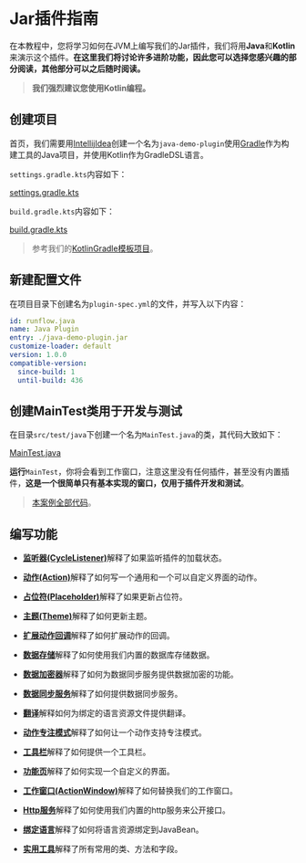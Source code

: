# Jar插件指南

在本教程中，您将学习如何在JVM上编写我们的Jar插件，我们将用**Java**和**Kotlin**来演示这个插件。**在这里我们将讨论许多进阶功能，因此您可以选择您感兴趣的部分阅读，其他部分可以之后随时阅读。**

> **我们强烈建议您使用Kotlin编程。**

## 创建项目

首页，我们需要用[IntellijIdea](https://www.jetbrains.com/idea)创建一个名为`java-demo-plugin`使用[Gradle](https://gradle.org)作为构建工具的Java项目，并使用Kotlin作为GradleDSL语言。

`settings.gradle.kts`内容如下：

[settings.gradle.kts](../../jar-plugin-guide/java-demo-plugin/settings.gradle.kts ':include :type=code kotlin')

`build.gradle.kts`内容如下：

[build.gradle.kts](../../jar-plugin-guide/java-demo-plugin/build.gradle.kts ':include :type=code kotlin')

> 参考我们的[KotlinGradle模板项目](https://github.com/myrestop/myflow-plugin-gradle-template)。

## 新建配置文件

在项目目录下创建名为`plugin-spec.yml`的文件，并写入以下内容：

```yaml
id: runflow.java
name: Java Plugin
entry: ./java-demo-plugin.jar
customize-loader: default
version: 1.0.0
compatible-version:
  since-build: 1
  until-build: 436
```

## 创建MainTest类用于开发与测试

在目录`src/test/java`下创建一个名为`MainTest.java`的类，其代码大致如下：

[MainTest.java](../../jar-plugin-guide/java-demo-plugin/src/test/java/MainTest.java ':include :type=code')

**运行**`MainTest`，你将会看到工作窗口，注意这里没有任何插件，甚至没有内置插件，**这是一个很简单只有基本实现的窗口，仅用于插件开发和测试**。

> [本案例全部代码](https://github.com/myrestop/myflow-plugin-guide/tree/master/jar-plugin-guide/java-demo-plugin)。

## 编写功能

- [**监听器(CycleListener)**](jar-plugin-guide/cycle_listener.md#监听器cyclelistener)解释了如果监听插件的加载状态。

- [**动作(Action)**](jar-plugin-guide/action.md#动作action)解释了如何写一个通用和一个可以自定义界面的动作。

- [**占位符(Placeholder)**](jar-plugin-guide/placeholder.md#占位符placeholder)解释了如果更新占位符。

- [**主题(Theme)**](jar-plugin-guide/theme.md#主题theme)解释了如何更新主题。

- [**扩展动作回调**](jar-plugin-guide/callback_extension.md#扩展动作回调)解释了如何扩展动作的回调。

- [**数据存储**](jar-plugin-guide/data_store.md#数据存储)解释了如何使用我们内置的数据库存储数据。

- [**数据加密器**](jar-plugin-guide/data_encryptor.md#数据加密器)解释了如何为数据同步服务提供数据加密的功能。

- [**数据同步服务**](jar-plugin-guide/data_sync_service.md#数据同步服务)解释了如何提供数据同步服务。

- [**翻译**](jar-plugin-guide/translator.md#翻译)解释如何为绑定的语言资源文件提供翻译。

- [**动作专注模式**](jar-plugin-guide/focused_mode.md#动作专注模式)解释了如何让一个动作支持专注模式。

- [**工具栏**](jar-plugin-guide/toolbar.md#工具栏)解释了如何提供一个工具栏。

- [**功能页**](jar-plugin-guide/func_page.md#功能页)解释了如何实现一个自定义的界面。

- [**工作窗口(ActionWindow)**](jar-plugin-guide/action_window.md#工作窗口actionwindow)解释了如何替换我们的工作窗口。

- [**Http服务**](jar-plugin-guide/http_service.md#http服务)解释了如何使用我们内置的http服务来公开接口。

- [**绑定语言**](jar-plugin-guide/bundle_language.md#绑定语言到javabean)解释了如何将语言资源绑定到JavaBean。

- [**实用工具**](jar-plugin-guide/utilities.md#实用工具)解释了所有常用的类、方法和字段。